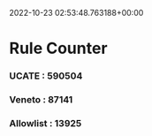 2022-10-23 02:53:48.763188+00:00
# Rule Counter 
 ### UCATE : 590504

 ### Veneto : 87141

 ### Allowlist : 13925